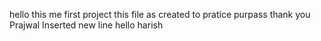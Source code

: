 hello 
this me first project 
this file as created to pratice purpass
thank you
Prajwal Inserted new line
hello harish
